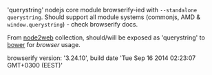'querystring' nodejs core module browserify-ied with `--standalone querystring`. Should support all module systems (commonjs, AMD & `window.querystring`) - check browserify docs.

From [node2web](http://github.com/anodynos/node2web) collection,
should/will be exposed as 'querystring' to [bower](http://bower.io) for *browser* usage.

browserify version: '3.24.10', build date 'Tue Sep 16 2014 02:23:07 GMT+0300 (EEST)'